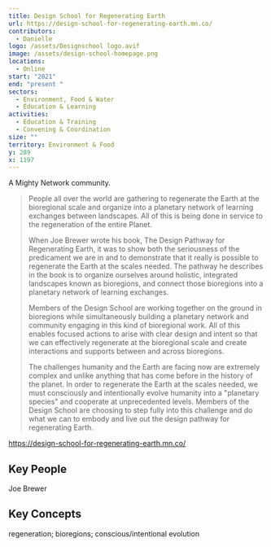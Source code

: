 ```yaml
---
title: Design School for Regenerating Earth
url: https://design-school-for-regenerating-earth.mn.co/
contributors:
  - Danielle
logo: /assets/Designschool logo.avif
image: /assets/design-school-homepage.png
locations:
  - Online
start: "2021"
end: "present "
sectors:
  - Environment, Food & Water
  - Education & Learning
activities:
  - Education & Training
  - Convening & Coordination
size: ""
territory: Environment & Food
y: 289
x: 1197
---
```

A Mighty Network community.
 
> People all over the world are gathering to regenerate the Earth at the bioregional scale and organize into a planetary network of learning exchanges between landscapes. All of this is being done in service to the regeneration of the entire Planet.
> 
> When Joe Brewer wrote his book, The Design Pathway for Regenerating Earth, it was to show both the seriousness of the predicament we are in and to demonstrate that it really is possible to regenerate the Earth at the scales needed. The pathway he describes in the book is to organize ourselves around holistic, integrated landscapes known as bioregions, and connect those bioregions into a planetary network of learning exchanges.
> 
> Members of the Design School are working together on the ground in bioregions while simultaneously building a planetary network and community engaging in this kind of bioregional work. All of this enables focused actions to arise with clear design and intent so that we can effectively regenerate at the bioregional scale and create interactions and supports between and across bioregions.
> 
> The challenges humanity and the Earth are facing now are extremely complex and unlike anything that has come before in the history of the planet. In order to regenerate the Earth at the scales needed, we must consciously and intentionally evolve humanity into a "planetary species" and cooperate at unprecedented levels. Members of the Design School are choosing to step fully into this challenge and do what we can to embody and live out the design pathway for regenerating Earth.

https://design-school-for-regenerating-earth.mn.co/  

## Key People

Joe Brewer

## Key Concepts

regeneration; bioregions; conscious/intentional evolution

